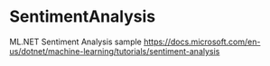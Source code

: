 # SentimentAnalysis

ML.NET Sentiment Analysis sample https://docs.microsoft.com/en-us/dotnet/machine-learning/tutorials/sentiment-analysis
